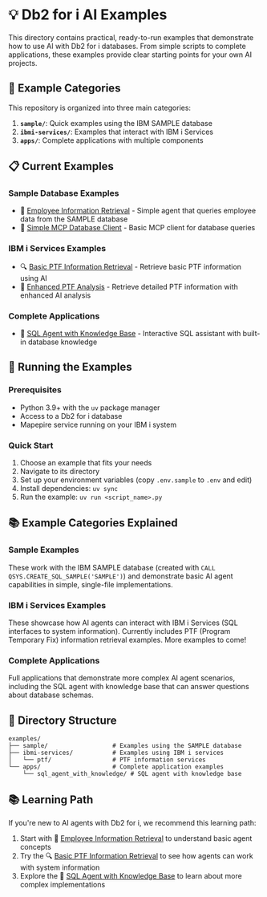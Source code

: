 # 💡 Db2 for i AI Examples

This directory contains practical, ready-to-run examples that demonstrate how to use AI with Db2 for i databases. From simple scripts to complete applications, these examples provide clear starting points for your own AI projects.

## 🧪 Example Categories

This repository is organized into three main categories:

1. **`sample/`**: Quick examples using the IBM SAMPLE database
2. **`ibmi-services/`**: Examples that interact with IBM i Services
3. **`apps/`**: Complete applications with multiple components

## 📋 Current Examples

### Sample Database Examples
- 👥 [Employee Information Retrieval](sample/get_employee_info.py) - Simple agent that queries employee data from the SAMPLE database 
- 🔌 [Simple MCP Database Client](sample/mcp_simple.py) - Basic MCP client for database queries

### IBM i Services Examples
- 🔍 [Basic PTF Information Retrieval](ibmi-services/ptf/get_ptf_info.py) - Retrieve basic PTF information using AI
- 🔬 [Enhanced PTF Analysis](ibmi-services/ptf/get_ptf_info_extended.py) - Retrieve detailed PTF information with enhanced AI analysis

### Complete Applications
- 🧠 [SQL Agent with Knowledge Base](apps/sql_agent_with_knowledge/) - Interactive SQL assistant with built-in database knowledge

## 🚀 Running the Examples

### Prerequisites

- Python 3.9+ with the `uv` package manager
- Access to a Db2 for i database
- Mapepire service running on your IBM i system

### Quick Start

1. Choose an example that fits your needs
2. Navigate to its directory
3. Set up your environment variables (copy `.env.sample` to `.env` and edit)
4. Install dependencies: `uv sync`
5. Run the example: `uv run <script_name>.py`

## 📚 Example Categories Explained

### Sample Examples

These work with the IBM SAMPLE database (created with `CALL QSYS.CREATE_SQL_SAMPLE('SAMPLE')`) and demonstrate basic AI agent capabilities in simple, single-file implementations.

### IBM i Services Examples

These showcase how AI agents can interact with IBM i Services (SQL interfaces to system information). Currently includes PTF (Program Temporary Fix) information retrieval examples. More examples to come!

### Complete Applications

Full applications that demonstrate more complex AI agent scenarios, including the SQL agent with knowledge base that can answer questions about database schemas.

## 📁 Directory Structure

```
examples/
├── sample/                  # Examples using the SAMPLE database
├── ibmi-services/           # Examples using IBM i services
│   └── ptf/                 # PTF information services
└── apps/                    # Complete application examples
    └── sql_agent_with_knowledge/ # SQL agent with knowledge base
```

## 📚 Learning Path

If you're new to AI agents with Db2 for i, we recommend this learning path:

1. Start with 👥 [Employee Information Retrieval](sample/get_employee_info.py) to understand basic agent concepts
2. Try the 🔍 [Basic PTF Information Retrieval](ibmi-services/ptf/get_ptf_info.py) to see how agents can work with system information
3. Explore the 🧠 [SQL Agent with Knowledge Base](apps/sql_agent_with_knowledge/) to learn about more complex implementations